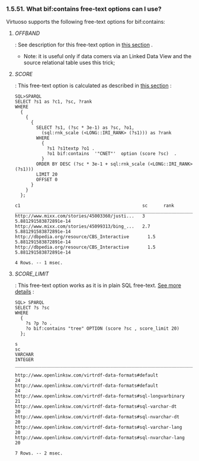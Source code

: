 <div>

<div>

<div>

<div>

### 1.5.51. What bif:contains free-text options can I use?

</div>

</div>

</div>

Virtuoso supports the following free-text options for bif:contains:

<div>

1.  <span class="emphasis">*OFFBAND*</span>

    : See description for this free-text option in
    <a href="offbanddata.html" class="link"
    title="20.2.8. Using Offband Data for Faster Filtering">this section</a>
    .

    <div>

    - Note: it is useful only if data comers via an Linked Data View and
      the source relational table uses this trick;

    </div>

2.  <span class="emphasis">*SCORE*</span>

    : This free-text option is calculated as described in
    <a href="hitscores.html" class="link" title="20.2.6. Hit Scores">this
    section</a> :

    ``` programlisting
    SQL>SPARQL
    SELECT ?s1 as ?c1, ?sc, ?rank
    WHERE
      {
        {
          {
            SELECT ?s1, (?sc * 3e-1) as ?sc, ?o1,
              (sql:rnk_scale (<LONG::IRI_RANK> (?s1))) as ?rank
            WHERE
              {
                ?s1 ?s1textp ?o1 .
                ?o1 bif:contains  '"CNET"'  option (score ?sc)  .
              }
            ORDER BY DESC (?sc * 3e-1 + sql:rnk_scale (<LONG::IRI_RANK> (?s1)))
            LIMIT 20
            OFFSET 0
          }
        }
      };

    c1                                              sc      rank
    _________________________________________________________________________
    http://www.mixx.com/stories/45003360/justi...   3       5.881291583872891e-14
    http://www.mixx.com/stories/45099313/bing_...   2.7     5.881291583872891e-14
    http://dbpedia.org/resource/CBS_Interactive       1.5     5.881291583872891e-14
    http://dbpedia.org/resource/CBS_Interactive       1.5     5.881291583872891e-14

    4 Rows. -- 1 msec.
    ```

3.  <span class="emphasis">*SCORE_LIMIT*</span>

    : This free-text option works as it is in plain SQL free-text.
    <a href="queryingftcols.html" class="link"
    title="20.3. Querying Free Text Indexes">See more details</a> :

    ``` programlisting
    SQL> SPARQL
    SELECT ?s ?sc
    WHERE
      {
        ?s ?p ?o .
        ?o bif:contains "tree" OPTION (score ?sc , score_limit 20)
      };

    s                                                                      sc
    VARCHAR                                                                INTEGER
    ________________________________________________________________________________

    http://www.openlinksw.com/virtrdf-data-formats#default                 24
    http://www.openlinksw.com/virtrdf-data-formats#default                 24
    http://www.openlinksw.com/virtrdf-data-formats#sql-longvarbinary       21
    http://www.openlinksw.com/virtrdf-data-formats#sql-varchar-dt          20
    http://www.openlinksw.com/virtrdf-data-formats#sql-nvarchar-dt         20
    http://www.openlinksw.com/virtrdf-data-formats#sql-varchar-lang        20
    http://www.openlinksw.com/virtrdf-data-formats#sql-nvarchar-lang       20

    7 Rows. -- 2 msec.
    ```

</div>

</div>

